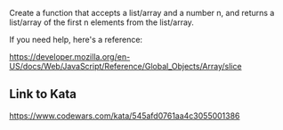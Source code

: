 Create a function that accepts a list/array and a number n, and returns a list/array of the first n elements from the list/array.

If you need help, here's a reference:

https://developer.mozilla.org/en-US/docs/Web/JavaScript/Reference/Global_Objects/Array/slice

## Link to Kata
https://www.codewars.com/kata/545afd0761aa4c3055001386